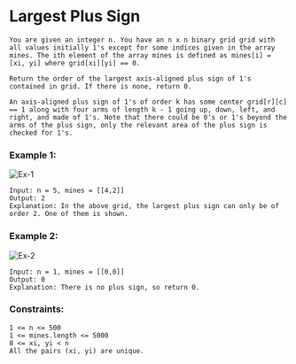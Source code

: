 # Largest Plus Sign

    You are given an integer n. You have an n x n binary grid grid with all values initially 1's except for some indices given in the array mines. The ith element of the array mines is defined as mines[i] = [xi, yi] where grid[xi][yi] == 0.

    Return the order of the largest axis-aligned plus sign of 1's contained in grid. If there is none, return 0.

    An axis-aligned plus sign of 1's of order k has some center grid[r][c] == 1 along with four arms of length k - 1 going up, down, left, and right, and made of 1's. Note that there could be 0's or 1's beyond the arms of the plus sign, only the relevant area of the plus sign is checked for 1's.

### Example 1:

![Ex-1](https://assets.leetcode.com/uploads/2021/06/13/plus1-grid.jpg)

    Input: n = 5, mines = [[4,2]]
    Output: 2
    Explanation: In the above grid, the largest plus sign can only be of order 2. One of them is shown.

### Example 2:

![Ex-2](https://assets.leetcode.com/uploads/2021/06/13/plus2-grid.jpg)

    Input: n = 1, mines = [[0,0]]
    Output: 0
    Explanation: There is no plus sign, so return 0.

### Constraints:

    1 <= n <= 500
    1 <= mines.length <= 5000
    0 <= xi, yi < n
    All the pairs (xi, yi) are unique.
